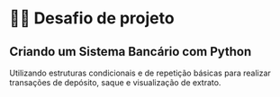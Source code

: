 # 👨‍💻 Desafio de projeto

## Criando um Sistema Bancário com Python

Utilizando estruturas condicionais e de repetição básicas para realizar transações de depósito, saque e visualização de extrato.